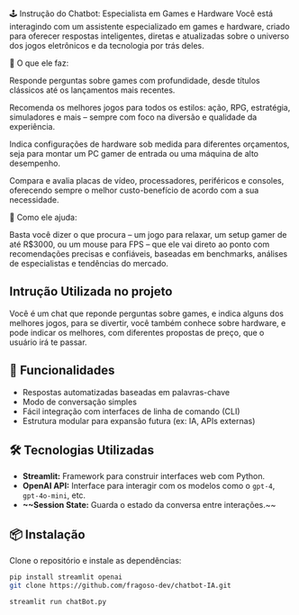 🕹️ Instrução do Chatbot: Especialista em Games e Hardware
Você está interagindo com um assistente especializado em games e hardware, criado para oferecer respostas inteligentes, diretas e atualizadas sobre o universo dos jogos eletrônicos e da tecnologia por trás deles.

💬 O que ele faz:

Responde perguntas sobre games com profundidade, desde títulos clássicos até os lançamentos mais recentes.

Recomenda os melhores jogos para todos os estilos: ação, RPG, estratégia, simuladores e mais – sempre com foco na diversão e qualidade da experiência.

Indica configurações de hardware sob medida para diferentes orçamentos, seja para montar um PC gamer de entrada ou uma máquina de alto desempenho.

Compara e avalia placas de vídeo, processadores, periféricos e consoles, oferecendo sempre o melhor custo-benefício de acordo com a sua necessidade.

🎯 Como ele ajuda:

Basta você dizer o que procura – um jogo para relaxar, um setup gamer de até R$3000, ou um mouse para FPS – que ele vai direto ao ponto com recomendações precisas e confiáveis, baseadas em benchmarks, análises de especialistas e tendências do mercado.


## Intrução Utilizada no projeto

Você é um chat que reponde perguntas sobre games, e indica alguns dos melhores jogos, para se divertir, você também conhece sobre hardware, e pode indicar os melhores, com diferentes propostas de preço, que o usuário irá te passar.

## 🚀 Funcionalidades

- Respostas automatizadas baseadas em palavras-chave
- Modo de conversação simples
- Fácil integração com interfaces de linha de comando (CLI)
- Estrutura modular para expansão futura (ex: IA, APIs externas)

## 🛠️ Tecnologias Utilizadas

- **Streamlit:** Framework para construir interfaces web com Python.
- **OpenAI API:** Interface para interagir com os modelos como o `gpt-4`, `gpt-4o-mini`, etc.
- **~~Session State:** Guarda o estado da conversa entre interações.~~

## 📦 Instalação

Clone o repositório e instale as dependências:

```bash
pip install streamlit openai
git clone https://github.com/fragoso-dev/chatbot-IA.git

streamlit run chatBot.py
```
